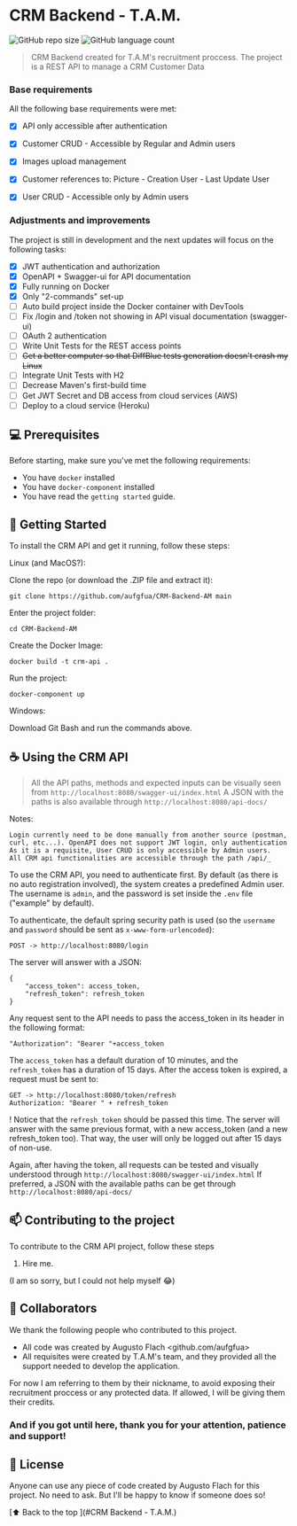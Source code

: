  # CRM Backend - T.A.M.


![GitHub repo size](https://img.shields.io/github/repo-size/aufgfua/CRM-Backend-AM?style=for-the-badge)
![GitHub language count](https://img.shields.io/github/languages/count/aufgfua/CRM-Backend-AM?style=for-the-badge)


> CRM Backend created for T.A.M's recruitment proccess.
> The project is a REST API to manage a CRM Customer Data
### Base requirements

All the following base requirements were met:

- [x] API only accessible after authentication
- [x] Customer CRUD - Accessible by Regular and Admin users
- [x] Images upload management
- [x] Customer references to: Picture - Creation User - Last Update User
- [x] User CRUD - Accessible only by Admin users


### Adjustments and improvements

The project is still in development and the next updates will focus on the following tasks:

- [x] JWT authentication and authorization
- [x] OpenAPI + Swagger-ui for API documentation
- [x] Fully running on Docker
- [x] Only "2-commands" set-up
- [ ] Auto build project inside the Docker container with DevTools
- [ ] Fix /login and /token not showing in API visual documentation (swagger-ui)
- [ ] OAuth 2 authentication
- [ ] Write Unit Tests for the REST access points
- [ ] ~~Get a better computer so that DiffBlue tests generation doesn't crash my Linux~~
- [ ] Integrate Unit Tests with H2
- [ ] Decrease Maven's first-build time
- [ ] Get JWT Secret and DB access from cloud services (AWS)
- [ ] Deploy to a cloud service (Heroku)

## 💻 Prerequisites

Before starting, make sure you've met the following requirements:
* You have `docker` installed
* You have `docker-component` installed
* You have read the `getting started` guide.

## 🚀 Getting Started

To install the CRM API and get it running, follow these steps:

Linux (and MacOS?):

Clone the repo (or download the .ZIP file and extract it):
```
git clone https://github.com/aufgfua/CRM-Backend-AM main
```

Enter the project folder:
```
cd CRM-Backend-AM
```

Create the Docker Image:
```
docker build -t crm-api .
```

Run the project:
```
docker-component up
```

Windows:

Download Git Bash and run the commands above.


## ☕ Using the CRM API

> All the API paths, methods and expected inputs can be visually seen from `http://localhost:8080/swagger-ui/index.html`
> A JSON with the paths is also available through `http://localhost:8080/api-docs/`


Notes:
```
Login currently need to be done manually from another source (postman, curl, etc...). OpenAPI does not support JWT login, only authentication
As it is a requisite, User CRUD is only accessible by Admin users.
All CRM api functionalities are accessible through the path /api/_
```

To use the CRM API, you need to authenticate first.
By default (as there is no auto registration involved), the system creates a predefined Admin user.
The username is `admin`, and the password is set inside the `.env` file ("example" by default).

To authenticate, the default spring security path is used (so the `username` and `password` should be sent as `x-www-form-urlencoded`):
```
POST -> http://localhost:8080/login
```

The server will answer with a JSON:
```
{
    "access_token": access_token,
    "refresh_token": refresh_token
}
```

Any request sent to the API needs to pass the access_token in its header in the following format:
```
"Authorization": "Bearer "+access_token
```

The `access_token` has a default duration of 10 minutes, and the `refresh_token` has a duration of 15 days.
After the access token is expired, a request must be sent to:
```
GET -> http://localhost:8080/token/refresh
Authorization: "Bearer " + refresh_token
```
! Notice that the `refresh_token` should be passed this time.
The server will answer with the same previous format, with a new access_token (and a new refresh_token too).
That way, the user will only be logged out after 15 days of non-use.

Again, after having the token, all requests can be tested and visually understood through `http://localhost:8080/swagger-ui/index.html`
If preferred, a JSON with the available paths can be get through `http://localhost:8080/api-docs/`



## 📫 Contributing to the project

To contribute to the CRM API project, follow these steps

1. Hire me.

(I am so sorry, but I could not help myself 😂)

## 🤝 Collaborators

We thank the following people who contributed to this project.

* All code was created by Augusto Flach <github.com/aufgfua>
* All requisites were created by T.A.M's team, and they provided all the support needed to develop the application.

For now I am referring to them by their nickname, to avoid exposing their recruitment proccess or any protected data.
If allowed, I will be giving them their credits.



### And if you got until here, thank you for your attention, patience and support!



## 📝 License

Anyone can use any piece of code created by Augusto Flach for this project.
No need to ask.
But I'll be happy to know if someone does so!

[⬆ Back to the top ](#CRM Backend - T.A.M.)<br>
